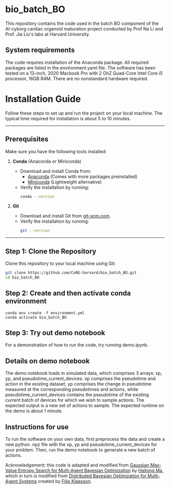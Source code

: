 # bio_batch_BO

This repository contains the code used in the batch BO component of the AI-cyborg cardiac organoid maturation project conducted by Prof Na Li and Prof. Jia Liu's labs at Harvard University. 

## System requirements 

The code requires installation of the Anaconda package. All required packages are listed in the environment.yaml file. The software has been tested on a 13-inch, 2020 Macbook Pro with 2 GhZ Quad-Core Intel Core i5 processor, 16GB RAM. There are no nonstandard hardware required.

# Installation Guide

Follow these steps to set up and run the project on your local machine. The typical time required for installation is about 5 to 10 minutes.

---

## Prerequisites

Make sure you have the following tools installed:

1. **Conda** (Anaconda or Miniconda)
   - Download and install Conda from:
     - [Anaconda](https://www.anaconda.com/products/distribution) (Comes with more packages preinstalled)
     - [Miniconda](https://docs.conda.io/en/latest/miniconda.html) (Lightweight alternative)
   - Verify the installation by running:
     ```bash
     conda --version
     ```

2. **Git**
   - Download and install Git from [git-scm.com](https://git-scm.com/).
   - Verify the installation by running:
     ```bash
     git --version
     ```

---

## Step 1: Clone the Repository

Clone this repository to your local machine using Git:

```bash
git clone https://github.com/CoNG-harvard/bio_batch_BO.git
cd bio_batch_BO
```

## Step 2: Create and then activate conda environment

```
conda env create -f environment.yml
conda activate bio_batch_BO
```

## Step 3: Try out demo notebook

For a demonstration of how to run the code, try running demo.ipynb. 

## Details on demo notebook
The demo notebook loads in simulated data, which comprises 3 arrays: xp, yp, and pseudotime_current_devices. xp comprises the pseudotime and action in the existing dataset, yp comprises the change in pseudotime measured at the corresponding pseudotimes and actions, while pseudotime_current_devices contains the pseudotime of the existing current batch of devices for which we wish to sample actions. The expected output is a new set of actions to sample. The expected runtime on the demo is about 1 minute. 

## Instructions for use

To run the software on your own data, first preprocess the data and create a new python .npz file with the xp, yp and pseudotime_current_devices for your problem. Then, run the demo notebook to generate a new batch of actions.




Acknowledgement: this code is adapted and modified from [Gaussian Max-Value Entropy Search for Multi-Agent Bayesian Optimization](https://github.com/mahaitongdae/dbo) by [Haitong Ma](https://github.com/mahaitongdae), which in turn is modified from [Distributed Bayesian Optimization for Multi-Agent Systems](https://github.com/FilipKlaesson/dbo) created by [Filip Klaesson](https://github.com/FilipKlaesson). 

